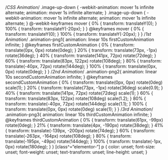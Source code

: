 /*CSS Animation*/
.image-up-down {
    -webkit-animation: mover 1s infinite  alternate;
    animation: mover 1s infinite  alternate;
}
.image-up-down {
    -webkit-animation: mover 1s infinite  alternate;
    animation: mover 1s infinite  alternate;
}
@-webkit-keyframes mover {
    0% { transform: translateY(0); }
    100% { transform: translateY(-20px); }
}
@keyframes mover {
    0% { transform: translateY(0); }
    100% { transform: translateY(-20px); }
}
/*1st Animation*/
.animation-png1{
    animation: linear 10s firstCustomAnimation infinite;
}
@keyframes firstCustomAnimation {
    0% {
        transform: translate(0px, 0px) rotate(0deg);
    }
    20% {
        transform: translate(73px, -1px) rotate(36deg);
    }
    40% {
        transform: translate(141px, 72px) rotate(72deg);
    }
    60% {
        transform: translate(83px, 122px) rotate(108deg);
    }
    80% {
        transform: translate(-40px, 72px) rotate(144deg);
    }
    100% {
        transform: translate(0px, 0px) rotate(0deg);
    }
}
/*2nd Animation*/
.animation-png2{
    animation: linear 10s secondCustomAnimation infinite;
}
@keyframes secondCustomAnimation {
    0% {
        transform: translate(0px, 0px) rotate(0deg) scale(1);
    }
    20% {
        transform: translate(73px, -1px) rotate(36deg) scale(0.9);
    }
    40% {
        transform: translate(141px, 72px) rotate(72deg) scale(1);
    }
    60% {
        transform: translate(83px, 122px) rotate(108deg) scale(1.2);
    }
    80% {
        transform: translate(-40px, 72px) rotate(144deg) scale(1.1);
    }
    100% {
        transform: translate(0px, 0px) rotate(0deg) scale(1);
    }
}
/*3rd Animation*/
.animation-png3{
    animation: linear 10s thirdCustomAnimation infinite;
}
@keyframes thirdCustomAnimation {
 0% {
        transform: translate(61px, -99px) rotate(0deg);
    }
    21% {
        transform: translate(4px, -190px) rotate(38deg);
    }
    41% {
        transform: translate(-139px, -200px) rotate(74deg);
    }
    60% {
        transform: translate(-263px, -164px) rotate(108deg);
    }
    80% {
        transform: translate(-195px, -49px) rotate(144deg);
    }
    100% {
        transform: translate(-1px, 0px) rotate(180deg);
    }
}
[class^=“elementor-“] p {
    color: unset;
    font-size: unset;
    font-weight: unset;
    text-transform: unset;
    line-height: unset;
}
